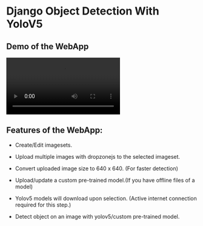 # Django Object Detection With YoloV5

## Demo of the WebApp
<video src="static/Django-Objdetection.m4v" controls="controls" style="max-width: 730px;">
</video>

## Features of the WebApp:
- Create/Edit imagesets.

- Upload multiple images with dropzonejs to the selected imageset.

- Convert uploaded image size to 640 x 640. (For faster detection)

- Upload/update a custom pre-trained model.(If you have offline files of a model)

- Yolov5 models will download upon selection. (Active internet connection required for this step.)

- Detect object on an image with yolov5/custom pre-trained model.